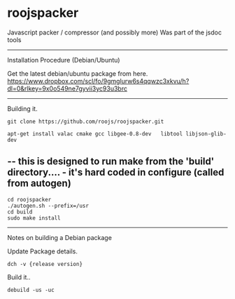 # roojspacker
Javascript packer / compressor (and possibly more) Was part of the jsdoc tools

---
Installation Procedure (Debian/Ubuntu)

Get the latest debian/ubuntu package from here.
https://www.dropbox.com/scl/fo/9gmglurw6s4qqwzc3xkvu/h?dl=0&rlkey=9x0o549ne7gyvii3yc93u3brc

---

Building it.
    
    git clone https://github.com/roojs/roojspacker.git

    apt-get install valac cmake gcc libgee-0.8-dev   libtool libjson-glib-dev


## -- this is designed to run make from the 'build' directory.... - it's hard coded in configure (called from autogen)

    cd roojspacker
    ./autogen.sh --prefix=/usr
    cd build
    sudo make install
 

---

Notes on building a Debian package

Update Package details.
    
    dch -v {release version}

Build it..

    debuild -us -uc

    


